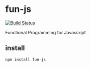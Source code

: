 fun-js
======

[![Build Status](https://travis-ci.org/briansorahan/fun-js.png)](https://travis-ci.org/briansorahan/fun-js)

Functional Programming for Javascript

install
-------

```
npm install fun-js
```
